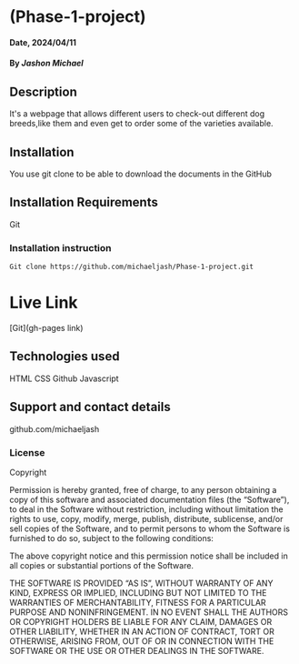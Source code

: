 # (Phase-1-project)

#### Date, 2024/04/11

#### By *Jashon Michael*

## Description
It's a webpage that allows different users to check-out different dog breeds,like them and even get to order some of the varieties available.

## Installation
You use git clone to be able to download the documents in the GitHub

## Installation Requirements
Git

### Installation instruction
```
Git clone https://github.com/michaeljash/Phase-1-project.git

```

# Live Link
[Git](gh-pages link)

## Technologies used
HTML
CSS
Github
Javascript

## Support and contact details
github.com/michaeljash

### License
Copyright <YEAR> <COPYRIGHT HOLDER>

Permission is hereby granted, free of charge, to any person obtaining a copy of this software and associated documentation files (the “Software”), to deal in the Software without restriction, including without limitation the rights to use, copy, modify, merge, publish, distribute, sublicense, and/or sell copies of the Software, and to permit persons to whom the Software is furnished to do so, subject to the following conditions:

The above copyright notice and this permission notice shall be included in all copies or substantial portions of the Software.

THE SOFTWARE IS PROVIDED “AS IS”, WITHOUT WARRANTY OF ANY KIND, EXPRESS OR IMPLIED, INCLUDING BUT NOT LIMITED TO THE WARRANTIES OF MERCHANTABILITY, FITNESS FOR A PARTICULAR PURPOSE AND NONINFRINGEMENT. IN NO EVENT SHALL THE AUTHORS OR COPYRIGHT HOLDERS BE LIABLE FOR ANY CLAIM, DAMAGES OR OTHER LIABILITY, WHETHER IN AN ACTION OF CONTRACT, TORT OR OTHERWISE, ARISING FROM, OUT OF OR IN CONNECTION WITH THE SOFTWARE OR THE USE OR OTHER DEALINGS IN THE SOFTWARE.
